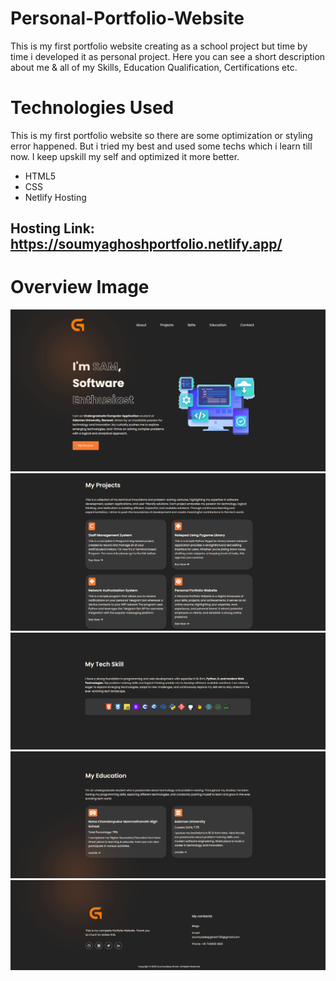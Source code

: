 # Personal-Portfolio-Website
This is my first portfolio website creating as a school project but time by time i developed it as personal project. Here you can see a short description about me &amp; all of my Skills, Education Qualification, Certifications etc.
# Technologies Used
This is my first portfolio website so there are some optimization or styling error happened. But i tried my best and used some techs which i learn till now. I keep upskill my self and optimized it more better.
<ul>
  <li>HTML5</li>
  <li>CSS</li>
  <li>Netlify Hosting</li>
</ul>

## Hosting Link: https://soumyaghoshportfolio.netlify.app/
# Overview Image
<img src = "image_elements/Screenshot 2025-03-02 015817.png">
<img src = "image_elements/Screenshot 2025-03-08 115639.png">
<img src = "image_elements/Screenshot 2025-03-08 115652.png">
<img src = "image_elements/Screenshot 2025-03-08 115705.png">
<img src = "image_elements/Screenshot 2025-03-16 155120.png">
